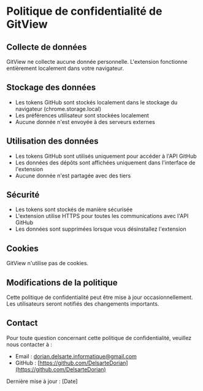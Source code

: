 # Politique de confidentialité de GitView

## Collecte de données

GitView ne collecte aucune donnée personnelle. L'extension fonctionne entièrement localement dans votre navigateur.

## Stockage des données

- Les tokens GitHub sont stockés localement dans le stockage du navigateur (chrome.storage.local)
- Les préférences utilisateur sont stockées localement
- Aucune donnée n'est envoyée à des serveurs externes

## Utilisation des données

- Les tokens GitHub sont utilisés uniquement pour accéder à l'API GitHub
- Les données des dépôts sont affichées uniquement dans l'interface de l'extension
- Aucune donnée n'est partagée avec des tiers

## Sécurité

- Les tokens sont stockés de manière sécurisée
- L'extension utilise HTTPS pour toutes les communications avec l'API GitHub
- Les données sont supprimées lorsque vous désinstallez l'extension

## Cookies

GitView n'utilise pas de cookies.

## Modifications de la politique

Cette politique de confidentialité peut être mise à jour occasionnellement. Les utilisateurs seront notifiés des changements importants.

## Contact

Pour toute question concernant cette politique de confidentialité, veuillez nous contacter à :
- Email : dorian.delsarte.informatique@gmail.com
- GitHub : [https://github.com/DelsarteDorian](https://github.com/DelsarteDorian)

Dernière mise à jour : [Date] 